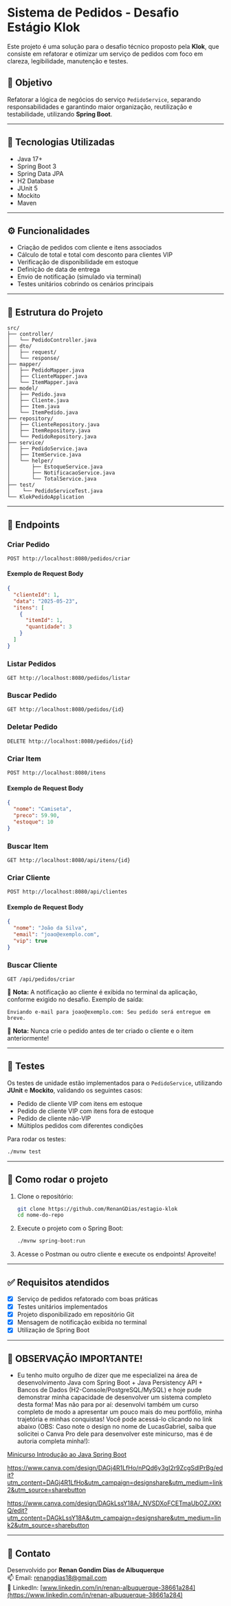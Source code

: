 # Sistema de Pedidos - Desafio Estágio Klok

Este projeto é uma solução para o desafio técnico proposto pela **Klok**, que consiste em refatorar e otimizar um serviço de pedidos com foco em clareza, legibilidade, manutenção e testes.

## 📌 Objetivo

Refatorar a lógica de negócios do serviço `PedidoService`, separando responsabilidades e garantindo maior organização, reutilização e testabilidade, utilizando **Spring Boot**.

---

## 🚀 Tecnologias Utilizadas

- Java 17+
- Spring Boot 3
- Spring Data JPA
- H2 Database
- JUnit 5
- Mockito
- Maven

---

## ⚙️ Funcionalidades

- Criação de pedidos com cliente e itens associados
- Cálculo de total e total com desconto para clientes VIP
- Verificação de disponibilidade em estoque
- Definição de data de entrega
- Envio de notificação (simulado via terminal)
- Testes unitários cobrindo os cenários principais

---

## 🧱 Estrutura do Projeto

```
src/
├── controller/
│   └── PedidoController.java
├── dto/
│   ├── request/
│   └── response/
├── mapper/
│   ├── PedidoMapper.java
│   ├── ClienteMapper.java
│   └── ItemMapper.java
├── model/
│   ├── Pedido.java
│   ├── Cliente.java
│   ├── Item.java
│   └── ItemPedido.java
├── repository/
│   ├── ClienteRepository.java
│   ├── ItemRepository.java
│   └── PedidoRepository.java
├── service/
│   ├── PedidoService.java
│   ├── ItemService.java
│   └── helper/
│       ├── EstoqueService.java
│       ├── NotificacaoService.java
│       └── TotalService.java
├── test/
│    └── PedidoServiceTest.java
└── KlokPedidoApplication
```

---

## 📩 Endpoints

### Criar Pedido

```http
POST http://localhost:8080/pedidos/criar
```

#### Exemplo de Request Body

```json
{
  "clienteId": 1,
  "data": "2025-05-23",
  "itens": [
    {
      "itemId": 1,
      "quantidade": 3
    }
  ]
}
```

### Listar Pedidos

```http
GET http://localhost:8080/pedidos/listar
```

### Buscar Pedido

```http
GET http://localhost:8080/pedidos/{id}
```

### Deletar Pedido

```http
DELETE http://localhost:8080/pedidos/{id}
```

### Criar Item

```http
POST http://localhost:8080/itens
```

#### Exemplo de Request Body

```json
{
  "nome": "Camiseta",
  "preco": 59.90,
  "estoque": 10
}

```

### Buscar Item

```http
GET http://localhost:8080/api/itens/{id}
```

### Criar Cliente

```http
POST http://localhost:8080/api/clientes
```

#### Exemplo de Request Body

```json
{
  "nome": "João da Silva",
  "email": "joao@exemplo.com",
  "vip": true
}

```

### Buscar Cliente

```http
GET /api/pedidos/criar
```

📌 **Nota:** A notificação ao cliente é exibida no terminal da aplicação, conforme exigido no desafio. Exemplo de saída:

```
Enviando e-mail para joao@exemplo.com: Seu pedido será entregue em breve.
```

📌 **Nota:** Nunca crie o pedido antes de ter criado o cliente e o item anteriormente!

---

## 🧪 Testes

Os testes de unidade estão implementados para o `PedidoService`, utilizando **JUnit** e **Mockito**, validando os seguintes casos:

- Pedido de cliente VIP com itens em estoque
- Pedido de cliente VIP com itens fora de estoque
- Pedido de cliente não-VIP
- Múltiplos pedidos com diferentes condições

Para rodar os testes:

```bash
./mvnw test
```

---

## 📂 Como rodar o projeto

1. Clone o repositório:
   ```bash
   git clone https://github.com/RenanGDias/estagio-klok
   cd nome-do-repo
   ```

2. Execute o projeto com o Spring Boot:
   ```bash
   ./mvnw spring-boot:run
   ```

3. Acesse o Postman ou outro cliente e execute os endpoints! Aproveite!
   

---

## ✅ Requisitos atendidos

- [x] Serviço de pedidos refatorado com boas práticas
- [x] Testes unitários implementados
- [x] Projeto disponibilizado em repositório Git
- [x] Mensagem de notificação exibida no terminal
- [x] Utilização de Spring Boot

---

## 🏫 OBSERVAÇÃO IMPORTANTE!

- Eu tenho muito orgulho de dizer que me especializei na área de desenvolvimento Java com Spring Boot + Java Persistency API + Bancos de Dados (H2-Console/PostgreSQL/MySQL) e hoje pude demonstrar minha capacidade de desenvolver um sistema completo desta forma! Mas não para por aí: desenvolvi também um curso completo de modo a apresentar um pouco mais do meu portfólio, minha trajetória e minhas conquistas! Você pode acessá-lo clicando no link abaixo (OBS: Caso note o design no nome de LucasGabriel, saiba que solicitei o Canva Pro dele para desenvolver este minicurso, mas é de autoria completa minha!):

[Minicurso Introdução ao Java Spring Boot](https://www.canva.com/design/DAGkEDuDoaI/x0xoQT1upXphpTM9ugbAcQ/edit?utm_content=DAGkEDuDoaI&utm_campaign=designshare&utm_medium=link2&utm_source=sharebutton)

https://www.canva.com/design/DAGj4R1LfHo/nPQd6y3gI2r9ZcgSdlPrBg/edit?utm_content=DAGj4R1LfHo&utm_campaign=designshare&utm_medium=link2&utm_source=sharebutton

https://www.canva.com/design/DAGkLssY18A/_NVSDXoFCETmaUbOZJXKtQ/edit?utm_content=DAGkLssY18A&utm_campaign=designshare&utm_medium=link2&utm_source=sharebutton

---

## 📧 Contato

Desenvolvido por **Renan Gondim Dias de Albuquerque**  
📫 Email: [renangdias18@gmail.com](mailto:renangdias18@gmail.com)  
💼 LinkedIn: [www.linkedin.com/in/renan-albuquerque-38661a284](https://www.linkedin.com/in/renan-albuquerque-38661a284)